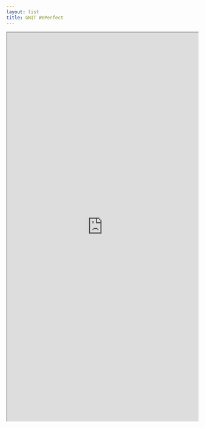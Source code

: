 ```yaml
---
layout: list
title: GNIT WePerfect
---
```


<iframe width="100%" height="1024" src="https://meet.jit.si" allow="microphone; camera" allowfullscreen="allowfullscreen"/></iframe>
  



